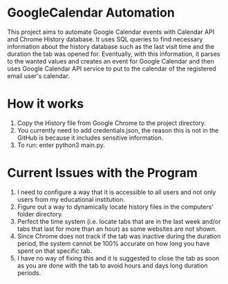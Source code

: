# GoogleCalendar Automation 

This project aims to automate Google Calendar events with Calendar API and Chrome History database. It uses SQL queries to find necessary information about the history database such as the last visit time and the duration the tab was opened for. Eventually, with this information, it parses to the wanted values and creates an event for Google Calendar and then uses Google Calendar API service to put to the calendar of the registered email user's calendar.


# How it works

1) Copy the History file from Google Chrome to the project directory.
2) You currently need to add credentials.json, the reason this is not in the GitHub is because it includes sensitive information.
3) To run: enter python3 main.py.


# Current Issues with the Program
1) I need to configure a way that it is accessible to all users and not only users from my educational institution.
2) Figure out a way to dynamically locate history files in the computers' folder directory.
3) Perfect the time system (i.e. locate tabs that are in the last week and/or tabs that last for more than an hour) as some websites are not shown.
4) Since Chrome does not track if the tab was inactive during the duration period, the system cannot be 100% accurate on how long you have spent on that specific tab.
5) I have no way of fixing this and it is suggested to close the tab as soon as you are done with the tab to avoid hours and days long duration periods.


